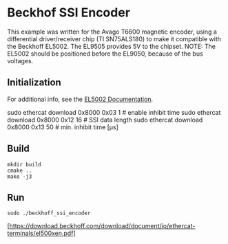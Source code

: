 Beckhof SSI Encoder
===================

This example was written for the Avago T6600 magnetic encoder, using a differential driver/receiver chip (TI SN75ALS180) to make it compatible with the Beckhoff EL5002. The EL9505 provides 5V to the chipset. NOTE: The EL5002 should be positioned before the EL9050, because of the bus voltages.

Initialization
--------------

For additional info, see the [EL5002 Documentation](https://download.beckhoff.com/download/document/io/ethercat-terminals/el500xen.pdf).

sudo ethercat download 0x8000 0x03 1    # enable inhibit time
sudo ethercat download 0x8000 0x12 16   # SSI data length
sudo ethercat download 0x8000 0x13 50   # min. inhibit time [µs]

Build
-----

    mkdir build
    cmake ..
    make -j3

Run
---

    sudo ./beckhoff_ssi_encoder

[https://download.beckhoff.com/download/document/io/ethercat-terminals/el500xen.pdf]
